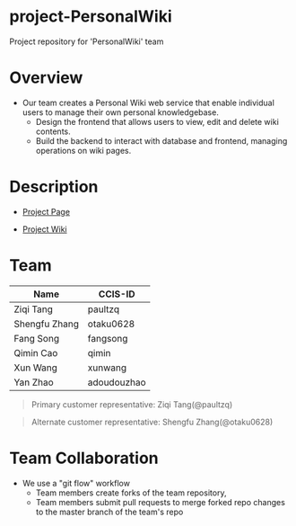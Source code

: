 # project-PersonalWiki
Project repository for 'PersonalWiki' team

# Overview

* Our team creates a Personal Wiki web service that enable individual users to manage their own personal knowledgebase. 
     * Design the frontend that allows users to view, edit and delete wiki contents.
     * Build the backend to interact with database and frontend, managing operations on wiki pages.

# Description

* [Project Page](https://pages.github.ccs.neu.edu/2020SPCS5500SV/project-PersonalWiki/)

* [Project Wiki](https://github.ccs.neu.edu/2020SPCS5500SV/project-PersonalWiki/wiki)


# Team


|Name|CCIS-ID|
|------|-------|
|Ziqi Tang|paultzq|
|Shengfu Zhang|otaku0628|
|Fang Song|fangsong|
|Qimin Cao|qimin|
|Xun Wang|xunwang|
|Yan Zhao|adoudouzhao|

>Primary customer representative: Ziqi Tang(@paultzq)

>Alternate customer representative: Shengfu Zhang(@otaku0628)



# Team Collaboration
* We use a "git flow" workflow 
     * Team members create forks of the team repository, 
     * Team members submit pull requests to merge forked repo changes to the master branch of the team's repo
